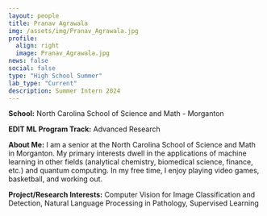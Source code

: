 ```yaml
---
layout: people
title: Pranav Agrawala
img: /assets/img/Pranav_Agrawala.jpg
profile:
  align: right
  image: Pranav_Agrawala.jpg
news: false
social: false
type: "High School Summer"
lab_type: "Current"
description: Summer Intern 2024
---
```


**School:** North Carolina School of Science and Math - Morganton

**EDIT ML Program Track:**
Advanced Research

**About Me:**
I am a senior at the North Carolina School of Science and Math in Morganton. My primary interests dwell in the applications of machine learning in other fields (analytical chemistry, biomedical science, finance, etc.) and quantum computing. In my free time, I enjoy playing video games, basketball, and working out. 

**Project/Research Interests:**
Computer Vision for Image Classification and Detection, Natural Language Processing in Pathology, Supervised Learning
    